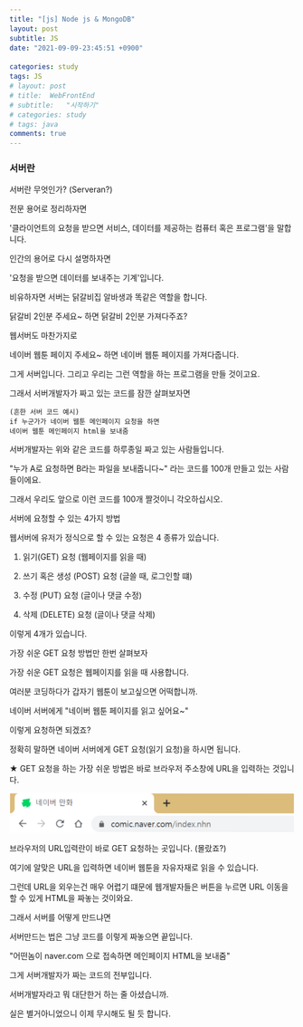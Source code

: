 ```yaml
---
title: "[js] Node js & MongoDB"
layout: post
subtitle: JS
date: "2021-09-09-23:45:51 +0900"

categories: study
tags: JS
# layout: post
# title:  WebFrontEnd
# subtitle:   "시작하기"
# categories: study
# tags: java
comments: true
---
```



### 서버란


서버란 무엇인가? (Serveran?)



전문 용어로 정리하자면

'클라이언트의 요청을 받으면 서비스, 데이터를 제공하는 컴퓨터 혹은 프로그램'을 말합니다.

인간의 용어로 다시 설명하자면

'요청을 받으면 데이터를 보내주는 기계'입니다.



비유하자면 서버는 닭갈비집 알바생과 똑같은 역할을 합니다.

닭갈비 2인분 주세요~ 하면 닭갈비 2인분 가져다주죠?

웹서버도 마찬가지로

네이버 웹툰 페이지 주세요~ 하면 네이버 웹툰 페이지를 가져다줍니다.

그게 서버입니다. 그리고 우리는 그런 역할을 하는 프로그램을 만들 것이고요.





그래서 서버개발자가 짜고 있는 코드를 잠깐 살펴보자면


```
(흔한 서버 코드 예시)
if 누군가가 네이버 웹툰 메인페이지 요청을 하면
네이버 웹툰 메인페이지 html을 보내줌
```
서버개발자는 위와 같은 코드를 하루종일 짜고 있는 사람들입니다.

"누가 A로 요청하면 B라는 파일을 보내줍니다~" 라는 코드를 100개 만들고 있는 사람들이에요.

그래서 우리도 앞으로 이런 코드를 100개 짤것이니 각오하십시오.









서버에 요청할 수 있는 4가지 방법



웹서버에 유저가 정식으로 할 수 있는 요청은 4 종류가 있습니다.

1. 읽기(GET) 요청 (웹페이지를 읽을 때)

2. 쓰기 혹은 생성 (POST) 요청 (글쓸 때, 로그인할 떄)

3. 수정 (PUT) 요청 (글이나 댓글 수정)

4. 삭제 (DELETE) 요청 (글이나 댓글 삭제)



이렇게 4개가 있습니다.











가장 쉬운 GET 요청 방법만 한번 살펴보자



가장 쉬운 GET 요청은 웹페이지를 읽을 때 사용합니다.

여러분 코딩하다가 갑자기 웹툰이 보고싶으면 어떡합니까.

네이버 서버에게 "네이버 웹툰 페이지를 읽고 싶어요~"

이렇게 요청하면 되겠죠?



정확히 말하면 네이버 서버에게 GET 요청(읽기 요청)을 하시면 됩니다.

★ GET 요청을 하는 가장 쉬운 방법은 바로 브라우저 주소창에 URL을 입력하는 것입니다.


![20220402_235224](/assets/20220402_235224.png)


브라우저의 URL입력란이 바로 GET 요청하는 곳입니다. (몰랐죠?)

여기에 알맞은 URL을 입력하면 네이버 웹툰을 자유자재로 읽을 수 있습니다.

그런데 URL을 외우는건 매우 어렵기 떄문에 웹개발자들은 버튼을 누르면 URL 이동을 할 수 있게 HTML을 짜놓는 것이와요.









그래서 서버를 어떻게 만드냐면



서버만드는 법은 그냥 코드를 이렇게 짜놓으면 끝입니다.

"어떤놈이 naver.com 으로 접속하면 메인페이지 HTML을 보내줌"

그게 서버개발자가 짜는 코드의 전부입니다.

서버개발자라고 뭐 대단한거 하는 줄 아셨습니까.

실은 별거아니었으니 이제 무시해도 될 듯 합니다.
